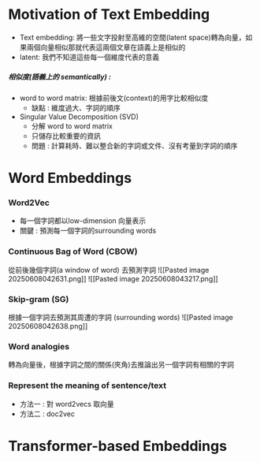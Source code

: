 # Motivation of Text Embedding
- Text embedding: 將一些文字投射至高維的空間(latent space)轉為向量，如果兩個向量相似那就代表這兩個文章在語義上是相似的
- latent: 我們不知道這些每一個維度代表的意義
##### 相似度(語義上的 semantically) :
- word to word matrix: 根據前後文(context)的用字比較相似度
	- 缺點 : 維度過大、字詞的順序
- Singular Value Decomposition (SVD)
	- 分解 word to word matrix
	- 只儲存比較重要的資訊
	- 問題 : 計算耗時、難以整合新的字詞或文件、沒有考量到字詞的順序
# Word Embeddings

### Word2Vec
- 每一個字詞都以low-dimension 向量表示
- 關鍵 : 預測每一個字詞的surrounding words
### Continuous Bag of Word (CBOW)
從前後幾個字詞(a window of word) 去預測字詞
![[Pasted image 20250608042631.png]]
![[Pasted image 20250608043217.png]]
### Skip-gram (SG)
根據一個字詞去預測其周遭的字詞 (surrounding words)
![[Pasted image 20250608042638.png]]

### Word analogies
轉為向量後，根據字詞之間的關係(夾角)去推論出另一個字詞有相關的字詞

### Represent the meaning of sentence/text
- 方法一 : 對 word2vecs 取向量
- 方法二 : doc2vec
# Transformer-based Embeddings